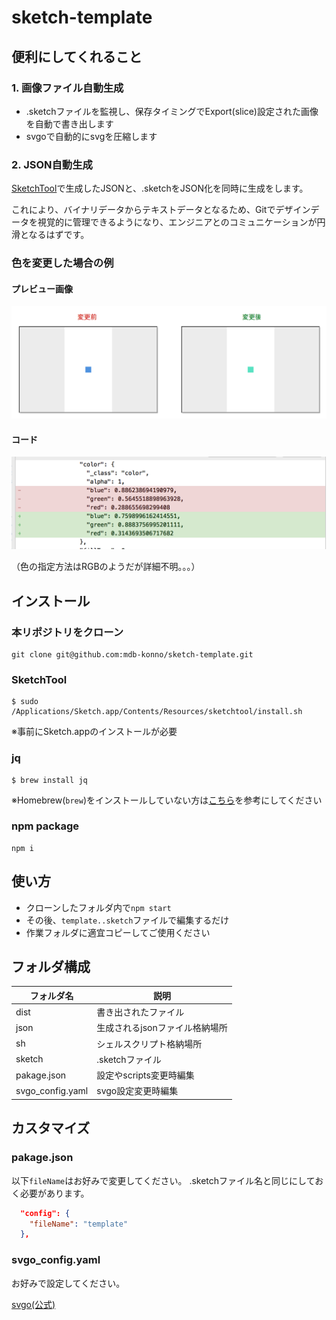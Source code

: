 # sketch-template

## 便利にしてくれること
### 1. 画像ファイル自動生成
- .sketchファイルを監視し、保存タイミングでExport(slice)設定された画像を自動で書き出します
- svgoで自動的にsvgを圧縮します

### 2. JSON自動生成
[SketchTool](https://www.sketchapp.com/tool/)で生成したJSONと、.sketchをJSON化を同時に生成をします。

これにより、バイナリデータからテキストデータとなるため、Gitでデザインデータを視覚的に管理できるようになり、エンジニアとのコミュニケーションが円滑となるはずです。

### 色を変更した場合の例
#### プレビュー画像
![](doc/images/preview.png)

#### コード
![](doc/images/code.png)

（色の指定方法はRGBのようだが詳細不明。。。）

## インストール
### 本リポジトリをクローン
```
git clone git@github.com:mdb-konno/sketch-template.git
```

### SketchTool
```
$ sudo /Applications/Sketch.app/Contents/Resources/sketchtool/install.sh
```

※事前にSketch.appのインストールが必要

### jq
```
$ brew install jq
```

※Homebrew(`brew`)をインストールしていない方は[こちら](https://brew.sh/index_ja.html)を参考にしてください


### npm package
```
npm i
```

## 使い方
- クローンしたフォルダ内で`npm start`
- その後、`template..sketch`ファイルで編集するだけ
- 作業フォルダに適宜コピーしてご使用ください

## フォルダ構成

| フォルダ名 | 説明 |
| ------------- | ------------- |
| dist | 書き出されたファイル |
| json | 生成されるjsonファイル格納場所 |
| sh | シェルスクリプト格納場所 |
| sketch | .sketchファイル |
| pakage.json | 設定やscripts変更時編集 |
| svgo_config.yaml  | svgo設定変更時編集 |


## カスタマイズ
### pakage.json
以下`fileName`はお好みで変更してください。
.sketchファイル名と同じにしておく必要があります。

```json
  "config": {
    "fileName": "template"
  },
```

### svgo_config.yaml
お好みで設定してください。

[svgo(公式)](https://github.com/svg/svgo)
